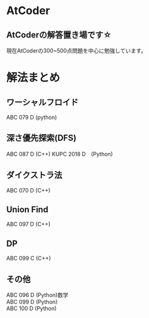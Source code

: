 # AtCoder
## AtCoderの解答置き場です☆
 現在AtCoderの300~500点問題を中心に勉強しています。
# 解法まとめ
## ワーシャルフロイド
ABC 079 D (python)
## 深さ優先探索(DFS)
ABC 087 D (C++)
KUPC 2018 D　(Python)
## ダイクストラ法
ABC 070 D (C++)
## Union Find
ABC 097 D (C++)
## DP
ABC 099 C (C++)
## その他
ABC 096 D (Python)数学  
ABC 099 D (Python)  
ABC 100 D (Python)  
